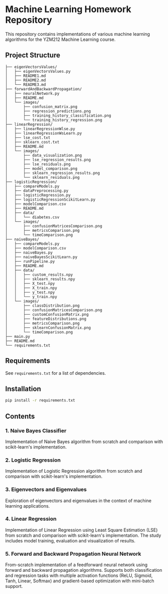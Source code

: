 # Machine Learning Homework Repository

This repository contains implementations of various machine learning algorithms for the YZM212 Machine Learning course.

## Project Structure

```
├── eigenVectorsValues/
│   ├── eigenVectorsValues.py
│   ├── README1.md
│   ├── README2.md
│   └── README3.md
├── forwardAndBackwardPropagation/
│   ├── neuralNetwork.py
│   ├── README.md
│   └── images/
│       ├── confusion_matrix.png
│       ├── regression_predictions.png
│       ├── training_history_classification.png
│       └── training_history_regression.png
├── linearRegression/
│   ├── linearRegressionWlse.py
│   ├── linearRegressionWsLearn.py
│   ├── lse_cost.txt
│   ├── sklearn_cost.txt
│   ├── README.md
│   └── images/
│       ├── data_visualization.png
│       ├── lse_regression_results.png
│       ├── lse_residuals.png
│       ├── model_comparison.png
│       ├── sklearn_regression_results.png
│       └── sklearn_residuals.png
├── logisticRegression/
│   ├── compareModels.py
│   ├── dataPreprocessing.py
│   ├── logisticRegression.py
│   ├── logisticRegressionScikitLearn.py
│   ├── modelComparison.csv
│   ├── README.md
│   ├── data/
│   │   └── diabetes.csv
│   └── images/
│       ├── confusionMatricesComparison.png
│       ├── metricsComparison.png
│       └── timeComparison.png
├── naiveBayes/
│   ├── compareModels.py
│   ├── modelComparison.csv
│   ├── naiveBayes.py
│   ├── naiveBayesScikitLearn.py
│   ├── runPipeline.py
│   ├── README.md
│   ├── data/
│   │   ├── custom_results.npy
│   │   ├── sklearn_results.npy
│   │   ├── X_test.npy
│   │   ├── X_train.npy
│   │   ├── y_test.npy
│   │   └── y_train.npy
│   └── images/
│       ├── classDistribution.png
│       ├── confusionMatricesComparison.png
│       ├── customConfusionMatrix.png
│       ├── featureDistributions.png
│       ├── metricsComparison.png
│       ├── sklearnConfusionMatrix.png
│       └── timeComparison.png
├── main.py
├── README.md
└── requirements.txt
```

## Requirements

See `requirements.txt` for a list of dependencies.

## Installation

```bash
pip install -r requirements.txt
```

## Contents

### 1. Naive Bayes Classifier

Implementation of Naive Bayes algorithm from scratch and comparison with scikit-learn's implementation.

### 2. Logistic Regression

Implementation of Logistic Regression algorithm from scratch and comparison with scikit-learn's implementation.

### 3. Eigenvectors and Eigenvalues

Exploration of eigenvectors and eigenvalues in the context of machine learning applications.

### 4. Linear Regression

Implementation of Linear Regression using Least Square Estimation (LSE) from scratch and comparison with scikit-learn's implementation. The study includes model training, evaluation and visualization of results.

### 5. Forward and Backward Propagation Neural Network

From-scratch implementation of a feedforward neural network using forward and backward propagation algorithms. Supports both classification and regression tasks with multiple activation functions (ReLU, Sigmoid, Tanh, Linear, Softmax) and gradient-based optimization with mini-batch support.